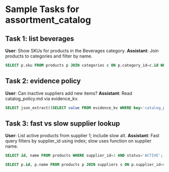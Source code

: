 # Sample Tasks for assortment_catalog

## Task 1: list beverages
**User**: Show SKUs for products in the Beverages category.
**Assistant**: Join products to categories and filter by name.
```sql
SELECT p.sku FROM products p JOIN categories c ON p.category_id=c.id WHERE c.name='Beverages';
```

## Task 2: evidence policy
**User**: Can inactive suppliers add new items?
**Assistant**: Read catalog_policy.md via evidence_kv.
```sql
SELECT json_extract((SELECT value FROM evidence_kv WHERE key='catalog_policy'), '$');
```

## Task 3: fast vs slow supplier lookup
**User**: List active products from supplier 1; include slow alt.
**Assistant**: Fast query filters by supplier_id using index; slow uses function on supplier name.
```sql fast
SELECT id, name FROM products WHERE supplier_id=1 AND status='ACTIVE';
```
```sql slow
SELECT p.id, p.name FROM products p JOIN suppliers s ON p.supplier_id=s.id WHERE lower(s.name)='acme co' AND p.status='ACTIVE';
```
